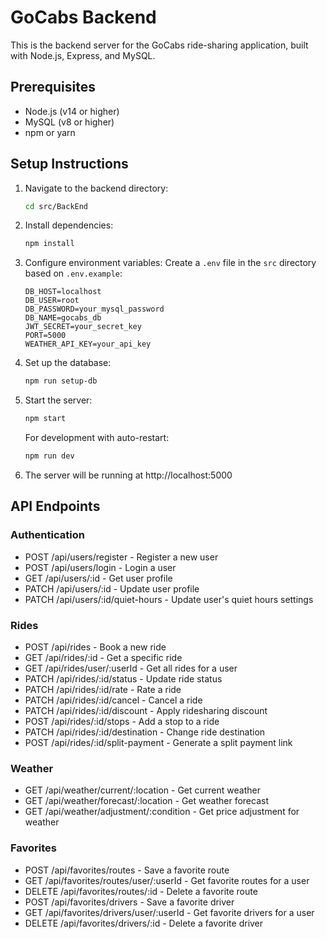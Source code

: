 
# GoCabs Backend

This is the backend server for the GoCabs ride-sharing application, built with Node.js, Express, and MySQL.

## Prerequisites

- Node.js (v14 or higher)
- MySQL (v8 or higher)
- npm or yarn

## Setup Instructions

1. Navigate to the backend directory:
   ```bash
   cd src/BackEnd
   ```

2. Install dependencies:
   ```bash
   npm install
   ```

3. Configure environment variables:
   Create a `.env` file in the `src` directory based on `.env.example`:
   ```
   DB_HOST=localhost
   DB_USER=root
   DB_PASSWORD=your_mysql_password
   DB_NAME=gocabs_db
   JWT_SECRET=your_secret_key
   PORT=5000
   WEATHER_API_KEY=your_api_key
   ```

4. Set up the database:
   ```bash
   npm run setup-db
   ```

5. Start the server:
   ```bash
   npm start
   ```

   For development with auto-restart:
   ```bash
   npm run dev
   ```

6. The server will be running at http://localhost:5000

## API Endpoints

### Authentication
- POST /api/users/register - Register a new user
- POST /api/users/login - Login a user
- GET /api/users/:id - Get user profile
- PATCH /api/users/:id - Update user profile
- PATCH /api/users/:id/quiet-hours - Update user's quiet hours settings

### Rides
- POST /api/rides - Book a new ride
- GET /api/rides/:id - Get a specific ride
- GET /api/rides/user/:userId - Get all rides for a user
- PATCH /api/rides/:id/status - Update ride status
- PATCH /api/rides/:id/rate - Rate a ride
- PATCH /api/rides/:id/cancel - Cancel a ride
- PATCH /api/rides/:id/discount - Apply ridesharing discount
- POST /api/rides/:id/stops - Add a stop to a ride
- PATCH /api/rides/:id/destination - Change ride destination
- POST /api/rides/:id/split-payment - Generate a split payment link

### Weather
- GET /api/weather/current/:location - Get current weather
- GET /api/weather/forecast/:location - Get weather forecast
- GET /api/weather/adjustment/:condition - Get price adjustment for weather

### Favorites
- POST /api/favorites/routes - Save a favorite route
- GET /api/favorites/routes/user/:userId - Get favorite routes for a user
- DELETE /api/favorites/routes/:id - Delete a favorite route
- POST /api/favorites/drivers - Save a favorite driver
- GET /api/favorites/drivers/user/:userId - Get favorite drivers for a user
- DELETE /api/favorites/drivers/:id - Delete a favorite driver

